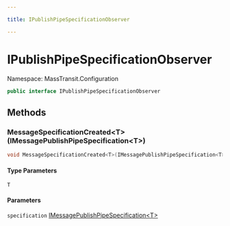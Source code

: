 ```yaml
---

title: IPublishPipeSpecificationObserver

---
```


# IPublishPipeSpecificationObserver

Namespace: MassTransit.Configuration

```csharp
public interface IPublishPipeSpecificationObserver
```

## Methods

### **MessageSpecificationCreated\<T\>(IMessagePublishPipeSpecification\<T\>)**

```csharp
void MessageSpecificationCreated<T>(IMessagePublishPipeSpecification<T> specification)
```

#### Type Parameters

`T`<br/>

#### Parameters

`specification` [IMessagePublishPipeSpecification\<T\>](../masstransit-configuration/imessagepublishpipespecification-1)<br/>
